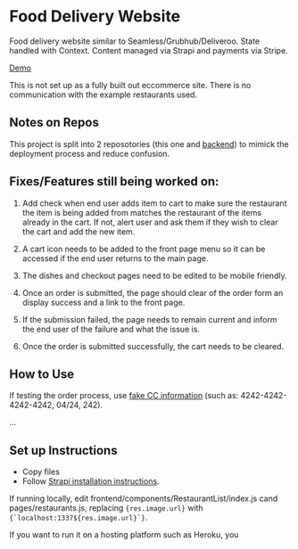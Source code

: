 # Food Delivery Website

Food delivery website similar to Seamless/Grubhub/Deliveroo. State handled with Context. Content managed via Strapi and payments via Stripe.

[Demo](https://jsnspr-react-next-strapi-stripe-food-delivery.herokuapp.com)

This is not set up as a fully built out eccommerce site. There is no communication with the example restaurants used. 

## Notes on Repos

This project is split into 2 reposotories (this one and [backend](https://github.com/jspringer/react-next-strapi-stripe-food-delivery-backend)) to mimick the deployment process and reduce confusion. 

## Fixes/Features still being worked on: 

1. Add check when end user adds item to cart to make sure the restaurant the item is being added from matches the restaurant of the items already in the cart. If not, alert user and ask them if they wish to clear the cart and add the new item. 

2. A cart icon needs to be added to the front page menu so it can be accessed if the end user returns to the main page. 

3. The dishes and checkout pages need to be edited to be mobile friendly. 

4. Once an order is submitted, the page should clear of the order form an display success and a link to the front page. 

5. If the submission failed, the page needs to remain current and inform the end user of the failure and what the issue is. 

6. Once the order is submitted successfully, the cart needs to be cleared. 

## How to Use 

If testing the order process, use [fake CC information](https://stripe.com/docs/testing) (such as: 4242-4242-4242-4242, 04/24, 242).

...

## Set up Instructions

- Copy files
- Follow [Strapi installation instructions](https://strapi.io/documentation/3.x.x/getting-started/introduction.html).


If running locally, edit frontend/components/RestaurantList/index.js cand pages/restaurants.js, replacing `{res.image.url}` with ``{`localhost:1337${res.image.url}`}``. 

If you want to run it on a hosting platform such as Heroku, you 